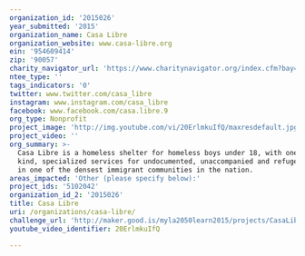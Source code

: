 ```yaml
---
organization_id: '2015026'
year_submitted: '2015'
organization_name: Casa Libre
organization_website: www.casa-libre.org
ein: '954609414'
zip: '90057'
charity_navigator_url: 'https://www.charitynavigator.org/index.cfm?bay=search.profile&ein=954609414'
ntee_type: ''
tags_indicators: '0'
twitter: www.twitter.com/casa_libre
instagram: www.instagram.com/casa_libre
facebook: www.facebook.com/casa.libre.9
org_type: Nonprofit
project_image: 'http://img.youtube.com/vi/20ErlmkuIfQ/maxresdefault.jpg'
project_video: ''
org_summary: >-
  Casa Libre is a homeless shelter for homeless boys under 18, with one of a
  kind, specialized services for undocumented, unaccompanied and refugee minors
  in one of the densest immigrant communities in the nation.
areas_impacted: 'Other (please specify below):'
project_ids: '5102042'
organization_id_2: '2015026'
title: Casa Libre
uri: /organizations/casa-libre/
challenge_url: 'http://maker.good.is/myla2050learn2015/projects/CasaLibre.html'
youtube_video_identifier: 20ErlmkuIfQ

---
```

